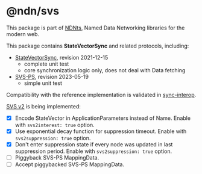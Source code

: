 # @ndn/svs

This package is part of [NDNts](https://yoursunny.com/p/NDNts/), Named Data Networking libraries for the modern web.

This package contains **StateVectorSync** and related protocols, including:

* [StateVectorSync](https://named-data.github.io/StateVectorSync/Specification.html), revision 2021-12-15
  * complete unit test
  * core synchronization logic only, does not deal with Data fetching
* [SVS-PS](https://named-data.github.io/StateVectorSync/PubSubSpec.html), revision 2023-05-19
  * simple unit test

Compatibility with the reference implementation is validated in [sync-interop](../../integ/sync-interop).

[SVS v2](https://github.com/named-data/StateVectorSync/pull/14) is being implemented:

* [X] Encode StateVector in ApplicationParameters instead of Name.
      Enable with `svs2interest: true` option.
* [X] Use exponential decay function for suppression timeout.
      Enable with `svs2suppression: true` option.
* [X] Don't enter suppression state if every node was updated in last suppression period.
      Enable with `svs2suppression: true` option.
* [ ] Piggyback SVS-PS MappingData.
* [ ] Accept piggybacked SVS-PS MappingData.
